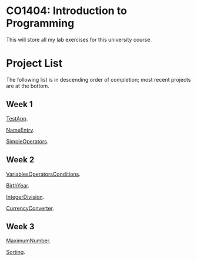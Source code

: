 # CO1404: Introduction to Programming 
This will store all my lab exercises for this university course.

# Project List
The following list is in descending order of completion; most recent projects are at the bottom.
## Week 1
<a href="Week1/TestApp">TestApp</a>.

<a href="Week1/NameEntry">NameEntry</a>.

<a href="Week1/SimpleOperators">SimpleOperators</a>.

## Week 2
<a href="Week2/VariablesOperatorsConditions">VariablesOperatorsConditions</a>.

<a href="Week2/BirthYear">BirthYear</a>.

<a href="Week2/IntegerDivision">IntegerDivision</a>.

<a href="Week2/CurrencyConverter">CurrencyConverter</a>.

## Week 3
<a href="Week3/MaximumNumber">MaximumNumber</a>.

<a href="Week3/Sorting">Sorting</a>.
